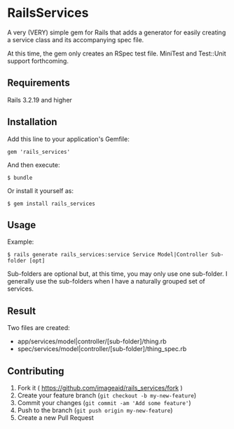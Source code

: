 # RailsServices

A very (VERY) simple gem for Rails that adds a generator for easily creating a service class and its accompanying spec file.

At this time, the gem only creates an RSpec test file. MiniTest and Test::Unit support forthcoming. 

## Requirements 

Rails 3.2.19 and higher

## Installation

Add this line to your application's Gemfile:

    gem 'rails_services'

And then execute:

    $ bundle

Or install it yourself as:

    $ gem install rails_services

## Usage

Example: 

    $ rails generate rails_services:service Service Model|Controller Sub-folder [opt]
    
Sub-folders are optional but, at this time, you may only use one sub-folder. I generally use the sub-folders when I have a naturally grouped set of services.     

## Result

Two files are created:

+ app/services/model|controller/[sub-folder]/thing.rb
+ spec/services/model|controller/[sub-folder]/thing_spec.rb

## Contributing

1. Fork it ( https://github.com/imageaid/rails_services/fork )
2. Create your feature branch (`git checkout -b my-new-feature`)
3. Commit your changes (`git commit -am 'Add some feature'`)
4. Push to the branch (`git push origin my-new-feature`)
5. Create a new Pull Request

